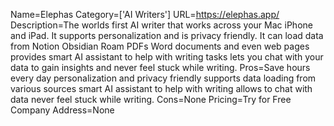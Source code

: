 Name=Elephas
Category=['AI Writers']
URL=https://elephas.app/
Description=The worlds first AI writer that works across your Mac iPhone and iPad. It supports personalization and is privacy friendly. It can load data from Notion Obsidian Roam PDFs Word documents and even web pages provides smart AI assistant to help with writing tasks lets you chat with your data to gain insights and never feel stuck while writing.
Pros=Save hours every day personalization and privacy friendly supports data loading from various sources smart AI assistant to help with writing allows to chat with data never feel stuck while writing.
Cons=None
Pricing=Try for Free
Company Address=None
